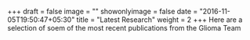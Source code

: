 +++
draft = false
image = ""
showonlyimage = false
date = "2016-11-05T19:50:47+05:30"
title = "Latest Research"
weight = 2
+++
Here are a selection of soem of the most recent publications from the Glioma Team

